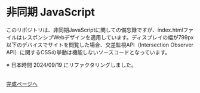# 非同期 JavaScript

このリポジトリは、非同期JavaScriptに関しての備忘録ですが、index.htmlファイルはレスポンシブWebデザインを適用しています。ディスプレイの幅が799px以下のデバイスでサイトを閲覧した場合、交差監視API（Intersection Observer API）に関するCSSの挙動は機能しないソースコードとなっています。
<br>

※ 日本時間 2024/09/19 にリファクタリングしました。
<br><br>

[完成ページへ](https://yscyber.github.io/asynchronous-js/ "https://yscyber.github.io/asynchronous-js/")
